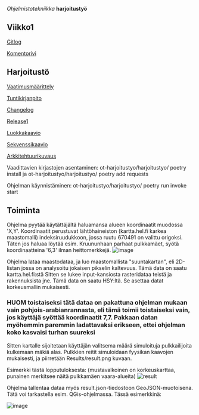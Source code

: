*Ohjelmistotekniikka* **harjoitustyö**

## Viikko1

[Gitlog](https://github.com/pietarni/ot-harjoitustyo/blob/master/laskarit/viikko1/gitlog.txt)

[Komentorivi](https://github.com/pietarni/ot-harjoitustyo/blob/master/laskarit/viikko1/komentorivi.txt)


## Harjoitustö

[Vaatimusmäärittely](https://github.com/pietarni/ot-harjoitustyo/blob/master/harjoitustyo/dokumentaatio/vaatimusmaarittely.md)

[Tuntikirjanpito](https://github.com/pietarni/ot-harjoitustyo/blob/master/harjoitustyo/dokumentaatio/tuntikirjanpito.md)

[Changelog](https://github.com/pietarni/ot-harjoitustyo/blob/master/harjoitustyo/dokumentaatio/changelog.md)

[Release1](https://github.com/pietarni/ot-harjoitustyo/releases/tag/viikko5)

[Luokkakaavio](https://github.com/pietarni/ot-harjoitustyo/blob/master/harjoitustyo/dokumentaatio/kuvat/luokkakaavio.png)

[Sekvenssikaavio](https://github.com/pietarni/ot-harjoitustyo/blob/master/harjoitustyo/dokumentaatio/kuvat/sekvenssikaavio.png)

[Arkkitehtuurikuvaus](https://github.com/pietarni/ot-harjoitustyo/edit/master/harjoitustyo/dokumentaatio/arkkitehtuuri.md)

Vaadittavien kirjastojen asentaminen:
ot-harjoitustyo/harjoitustyo/ poetry install
ja 
ot-harjoitustyo/harjoitustyo/ poetry add requests

Ohjelman käynnistäminen:
ot-harjoitustyo/harjoitustyo/ poetry run invoke start


## Toiminta
Ohjelma pyytää käytättäjältä haluamansa alueen koordinaatit muodossa 'X,Y'.
Koordinaatit perustuvat lähtöhaineiston (kartta.hel.fi karkea maastomalli) indeksiruudukkoon, jossa ruutu 670491 on valittu origoksi. Täten jos haluaa löytää esim. Kruununhaan parhaat pulkkamäet, syötä koordinaatteina '6,3' ilman heittomerkkejä.
![image](https://user-images.githubusercontent.com/117778910/206023530-43be47f0-ee78-4930-abe1-4cace009fbc8.png)

Ohjelma lataa maastodataa, ja luo maastomallista "suuntakartan", eli 2D-listan jossa on analysoitu jokaisen pikselin kaltevuus. Tämä data on saatu kartta.hel.fi:stä
Sitten se lukee input-kansiosta rasteridataa teistä ja rakennuksista jne. Tämä data on saatu HSY:ltä. Se asettaa datat korkeusmallin mukaisesti.
### HUOM toistaiseksi tätä dataa on pakattuna ohjelman mukaan vain pohjois-arabianrannasta, eli tämä toimii toistaiseksi vain, jos käyttäjä syöttää koordinaatit 7,7. Pakkaan datan myöhemmin paremmin ladattavaksi erikseen, ettei ohjelman koko kasvaisi turhan suureksi

Sitten kartalle sijoitetaan käyttäjän valitsema määrä simuloituja pulkkailijoita kulkemaan mäkiä alas. Pulkkien reitit simuloidaan fyysikan kaavojen mukaisesti, ja piirretään Results/result.png kuvaan.

Esimerkki tästä lopputuloksesta: (mustavalkoinen on korkeuskarttaa, punainen merkitsee näitä pulkkamäen vaara-alueita)
![result](https://user-images.githubusercontent.com/117778910/206024386-c5b98d6c-47e2-40e7-bb05-d4d43b3c3f09.png)

Ohjelma tallentaa dataa myös result.json-tiedostoon GeoJSON-muotoisena. Tätä voi tarkastella esim. QGis-ohjelmassa. Tässä esimerkkinä:

![image](https://user-images.githubusercontent.com/117778910/207429894-23856024-911c-49ac-816f-febef3efa539.png)
